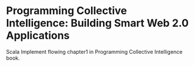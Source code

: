 Programming Collective Intelligence: Building Smart Web 2.0 Applications
===========

Scala Implement flowing chapter1 in Programming Collective Intelligence book.